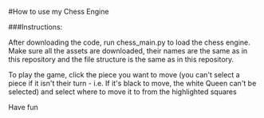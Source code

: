 #How to use my Chess Engine

###Instructions:

After downloading the code, run chess_main.py to load the chess engine.  Make sure all the assets are downloaded, their names are the same as in this repository and the file structure is the same as in this repository.

To play the game, click the piece you want to move (you can't select a piece if it isn't their turn - i.e. If it's black to move, the white Queen can't be selected) and select where to move it to from the highlighted squares

Have fun